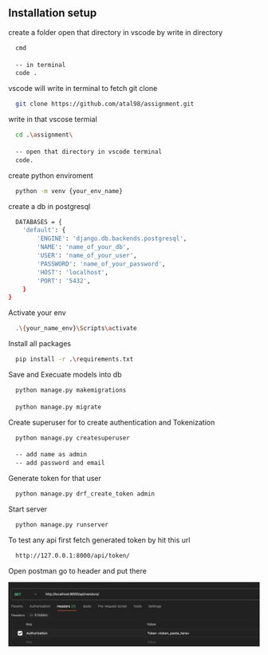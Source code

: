 ## Installation setup

create a folder open that directory in vscode by write in directory

```bash
  cmd

  -- in terminal
  code .
```

vscode will write in terminal to fetch git clone

```bash
  git clone https://github.com/atal98/assignment.git
```

write in that vscose termial

```bash
  cd .\assignment\

  -- open that directory in vscode terminal
  code.
```

create python enviroment

```bash
  python -m venv {your_env_name}
```

create a db in postgresql

```bash
  DATABASES = {
    'default': {
        'ENGINE': 'django.db.backends.postgresql',
        'NAME': 'name_of_your_db',
        'USER': 'name_of_your_user',
        'PASSWORD': 'name_of_your_password',
        'HOST': 'localhost',
        'PORT': '5432',
    }
}
```

Activate your env

```bash
  .\{your_name_env}\Scripts\activate
```

Install all packages

```bash
  pip install -r .\requirements.txt
```

Save and Execuate models into db

```bash
  python manage.py makemigrations

  python manage.py migrate
```

Create superuser for to create authentication and Tokenization

```bash
  python manage.py createsuperuser

  -- add name as admin
  -- add password and email

```

Generate token for that user

```bash
  python manage.py drf_create_token admin
```

Start server

```bash
  python manage.py runserver
```

To test any api first fetch generated token by hit this url

```bash
  http://127.0.0.1:8000/api/token/
```

Open postman go to header and put there

![](/img/img2.png)
